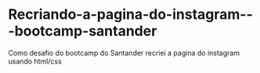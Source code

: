# Recriando-a-pagina-do-instagram---bootcamp-santander
Como desafio do bootcamp do Santander recriei a pagina do instagram usando html/css 
